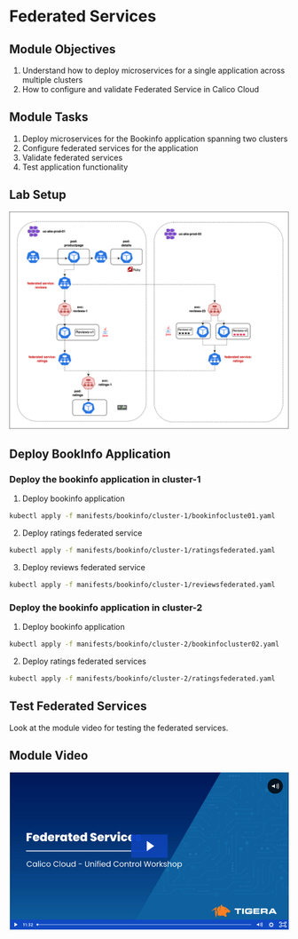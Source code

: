 # Federated Services

## Module Objectives

1. Understand how to deploy microservices for a single application across multiple clusters
2. How to configure and validate Federated Service in Calico Cloud

## Module Tasks

1. Deploy microservices for the Bookinfo application spanning two clusters
2. Configure federated services for the application
3. Validate federated services
4. Test application functionality

## Lab Setup

![Bookinfo Federated Services](images/bookinfofederatedservices.png)

## Deploy BookInfo Application

### Deploy the bookinfo application in cluster-1

1. Deploy bookinfo application

```bash
kubectl apply -f manifests/bookinfo/cluster-1/bookinfocluste01.yaml
```

2. Deploy ratings federated service

```bash
kubectl apply -f manifests/bookinfo/cluster-1/ratingsfederated.yaml
```

3. Deploy reviews federated service

```bash
kubectl apply -f manifests/bookinfo/cluster-1/reviewsfederated.yaml
```


### Deploy the bookinfo application in cluster-2

1. Deploy bookinfo application

```bash
kubectl apply -f manifests/bookinfo/cluster-2/bookinfocluster02.yaml
```

2. Deploy ratings federated services

```bash
kubectl apply -f manifests/bookinfo/cluster-2/ratingsfederated.yaml
```
## Test Federated Services
Look at the module video for testing the federated services. 

## Module Video
[![Federated Endpoints](images/video-federated-services.png)](https://tigera.wistia.com/medias/s9a06bebnj)

